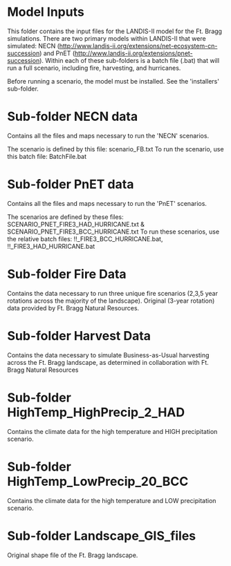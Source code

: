 # Model Inputs

This folder contains the input files for the LANDIS-II model for the Ft. Bragg simulations.  There are two primary models within LANDIS-II that were simulated:  NECN (http://www.landis-ii.org/extensions/net-ecosystem-cn-succession) and PnET (http://www.landis-ii.org/extensions/pnet-succession).  Within each of these sub-folders is a batch file (.bat) that will run a full scenario, including fire, harvesting, and hurricanes.  

Before running a scenario, the model must be installed.  See the 'installers' sub-folder.

# Sub-folder NECN data

Contains all the files and maps necessary to run the 'NECN' scenarios.

The scenario is defined by this file:  scenario_FB.txt
To run the scenario, use this batch file:  BatchFile.bat

# Sub-folder PnET data
Contains all the files and maps necessary to run the 'PnET' scenarios.

The scenarios are defined by these files:  SCENARIO_PNET_FIRE3_HAD_HURRICANE.txt & SCENARIO_PNET_FIRE3_BCC_HURRICANE.txt
To run these scenarios, use the relative batch files:  !!_FIRE3_BCC_HURRICANE.bat, !!_FIRE3_HAD_HURRICANE.bat


# Sub-folder Fire Data

Contains the data necessary to run three unique fire scenarios (2,3,5 year rotations across the majority of the landscape).  Original (3-year rotation) data provided by Ft. Bragg Natural Resources.

# Sub-folder Harvest Data

Contains the data necessary to simulate Business-as-Usual harvesting across the Ft. Bragg landscape, as determined in collaboration with Ft. Bragg Natural Resources

# Sub-folder HighTemp_HighPrecip_2_HAD

Contains the climate data for the high temperature and HIGH precipitation scenario.

# Sub-folder HighTemp_LowPrecip_20_BCC

Contains the climate data for the high temperature and LOW precipitation scenario.

# Sub-folder Landscape_GIS_files

Original shape file of the Ft. Bragg landscape.


